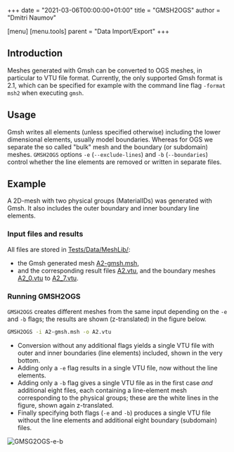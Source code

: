 +++
date = "2021-03-06T00:00:00+01:00"
title = "GMSH2OGS"
author = "Dmitri Naumov"

[menu]
  [menu.tools]
    parent = "Data Import/Export"
+++

## Introduction

Meshes generated with Gmsh can be converted to OGS meshes, in particular to VTU
file format.
Currently, the only supported Gmsh format is 2.1, which can be specified for
example with the command line flag `-format msh2` when executing `gmsh`.

## Usage

Gmsh writes all elements (unless specified otherwise) including the lower
dimensional elements, usually model boundaries.
Whereas for OGS we separate the so called "bulk" mesh and the boundary (or
subdomain) meshes.
`GMSH2OGS` options `-e` (`--exclude-lines`) and `-b` (`--boundaries`) control
whether the line elements are removed or written in separate files.

## Example

A 2D-mesh with two physical groups (MaterialIDs) was generated with Gmsh.
It also includes the outer boundary and inner boundary line elements.

### Input files and results

All files are stored in
[Tests/Data/MeshLib/](https://gitlab.opengeosys.org/ogs/ogs/-/blob/master/Tests/Data/MeshLib):
 - the Gmsh generated mesh
[A2-gmsh.msh](https://gitlab.opengeosys.org/ogs/ogs/-/blob/master/Tests/Data/MeshLib/A2-gmsh.msh),
 - and the corresponding result files
[A2.vtu](https://gitlab.opengeosys.org/ogs/ogs/-/blob/master/Tests/Data/MeshLib/A2.vtu),
and the boundary meshes
[A2_0.vtu](https://gitlab.opengeosys.org/ogs/ogs/-/blob/master/Tests/Data/MeshLib/A2_0.vtu) to
[A2_7.vtu](https://gitlab.opengeosys.org/ogs/ogs/-/blob/master/Tests/Data/MeshLib/A2_7.vtu).

### Running GMSH2OGS

`GMSH2OGS` creates different meshes from the same input depending on the `-e`
and `-b` flags; the results are shown (z-translated) in the figure below.

```bash
GMSH2OGS -i A2-gmsh.msh -o A2.vtu
```

 - Conversion without any additional flags yields a single VTU file with
   outer and inner boundaries (line elements) included, shown in the very
   bottom.
 - Adding only a `-e` flag results in a single VTU file, now without the line
   elements.
 - Adding only a `-b` flag gives a single VTU file as in the first case *and*
   additional eight files, each containing a line-element mesh corresponding to
   the physical groups;
   these are the white lines in the figure, shown again z-translated.
 - Finally specifying both flags (`-e` and `-b`) produces a single VTU file
   without the line elements and additional eight boundary (subdomain) files.

![GMSG2OGS-e-b](./extract_boundary.png#two-third "GMSH2OGS meshes for -e and -b
command line flags.")

